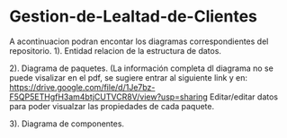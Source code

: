 # Gestion-de-Lealtad-de-Clientes

A acontinuacion podran encontar los diagramas correspondientes del repositorio.
1). Entidad relacion de la estructura de datos.

2). Diagrama de paquetes. (La información completa dl diagrama  no se puede visalizar en el pdf, se sugiere entrar al siguiente link y en: https://drive.google.com/file/d/1Je7bz-F5QP5ETHgfH3am4btjCUTVCR8V/view?usp=sharing
Editar/editar datos para poder visualzar las propiedades de cada paquete.

3). Diagrama de componentes.
